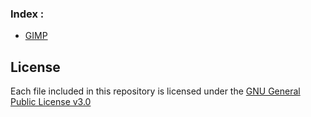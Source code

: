 ### Index :
* [GIMP](https://github.com/Lozul/Plugins-Library/tree/master/GIMP)
## License
Each file included in this repository is licensed under the [GNU General Public License v3.0](https://github.com/Lozul/Plugins-Library/blob/master/LICENSE)
